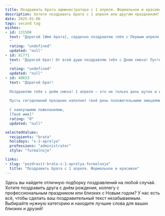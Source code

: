 ```yaml
---
title: Поздравить брата администратора с 1 апреля. Формальное и красивое
description: Хотите поздравить брата с 1 апреля или другим праздником? Наш ИИ создаст незабываемое поздравление, а вы обязательно выделитесь среди других.  
date: 2025-01-06
tags: second tag
wishes:
- id: 131508
  text: "Дорогой [Имя брата], сердечно поздравляю тебя с Первым апреля! Желаю тебе в этот день и во все последующие дни успехов в твоей работе администратора,  терпения,  радости от достижений и  искреннего уважения коллег. Пусть каждый день приносит новые возможности и удовлетворение от проделанной работы. С праздником!
  "
  rating: "undefined"
  updated: "null"
- id: 81771
  text: "Дорогой брат! От всей души поздравляю тебя с Днем смеха! Пусть твоя работа администратора приносит удовлетворение и радость, а смех и позитив всегда сопровождают тебя в жизни.
  "
  rating: "undefined"
  updated: "null"
- id: 40653
  text: "Дорогой брат!
  
  Поздравляю тебя с днём смеха! 1 апреля — это не только день шуток и веселья, но и отличный повод оценить твою важную работу администратора, которая приносит радость и упорядоченность в жизнь вокруг. Ты достойно справляешься со своими обязанностями, и твой профессионализм всегда вызывает восхищение.
  
  Пусть сегодняшний праздник наполнит твой день положительными эмоциями, улыбками и хорошим настроением. Желаю тебе вдохновения в работе, удачи в делах и море позитива! Пусть каждый новый день приносит лишь приятные сюрпризы и радостные моменты.
  
  С наилучшими пожеланиями,
  [Твоё имя]"
  rating: "0"
  updated: "null"

selectedValues:
  recipients: "brata"
  holidays: "s-1-aprelya"
  professions: "administrator"
  style: "formalnoje"

links:
- slug: "pozdravit-brata-s-1-aprelya-formalnoje"
  title: "Поздравить брата с 1 апреля. Формальное и красивое"
---
```


Здесь вы найдете отличную подборку поздравлений на любой случай. 
Хотите поздравить друга с днём рождения, коллегу с профессиональным праздником или близких с Новым годом? У нас есть всё, чтобы сделать ваш поздравительный текст незабываемым. Выбирайте нужную категорию и находите лучшие слова для ваших близких и друзей!
